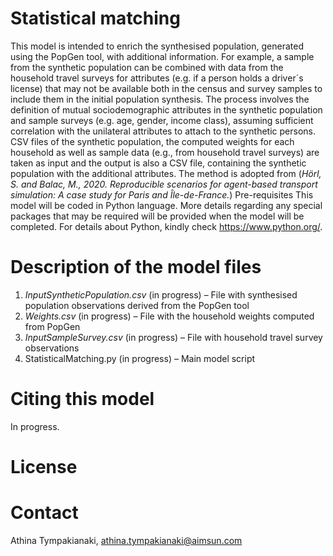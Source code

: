 # Statistical matching
This model is intended to enrich the synthesised population, generated using the PopGen tool, with additional information. For example, a sample from the synthetic population can be combined with data from the household travel surveys for attributes (e.g. if a person holds a driver´s license) that may not be available both in the census and survey samples to include them in the initial population synthesis. The process involves the definition of mutual sociodemographic attributes in the synthetic population and sample surveys (e.g. age, gender, income class), assuming sufficient correlation with the unilateral attributes to attach to the synthetic persons.
CSV files of the synthetic population, the computed weights for each household as well as sample data (e.g., from household travel surveys) are taken as input and the output is also a CSV file, containing the synthetic population with the additional attributes. The method is adopted from (*Hörl, S. and Balac, M., 2020. Reproducible scenarios for agent-based transport simulation: A case study for Paris and Île-de-France.*)
Pre-requisites
This model will be coded in Python language. More details regarding any special packages that may be required will be provided when the model will be completed. For details about Python, kindly check https://www.python.org/.

# Description of the model files
1.	*InputSyntheticPopulation.csv* (in progress) – File with synthesised population observations derived from the PopGen tool
2.	*Weights.csv* (in progress) – File with the household weights computed from PopGen
3.	*InputSampleSurvey.csv* (in progress) – File with household travel survey observations 
4.	StatisticalMatching.py (in progress) – Main model script
# Citing this model
In progress.

# License

# Contact
Athina Tympakianaki, athina.tympakianaki@aimsun.com

